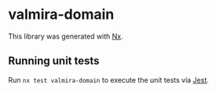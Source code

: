 # valmira-domain

This library was generated with [Nx](https://nx.dev).

## Running unit tests

Run `nx test valmira-domain` to execute the unit tests via [Jest](https://jestjs.io).
